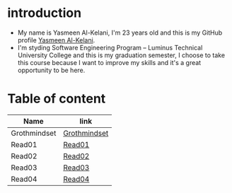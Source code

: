 # introduction
* My name is Yasmeen Al-Kelani, I'm 23 years old and this is my GitHub profile [Yasmeen Al-Kelani](https://github.com/YasmeenKelani).
* I'm styding Software Engineering Program – Luminus Technical University College and this is my graduation semester, I choose to take this course because I want to improve my skills and it's a great opportunity to be here. 
# Table of content 


Name | link
------------ | -------------
Grothmindset | [Grothmindset](https://yasmeenkelani.github.io/reading-notes/Grothmindset)
Read01 |[Read01](https://yasmeenkelani.github.io/reading-notes/Read01)
Read02 |[Read02](https://yasmeenkelani.github.io/reading-notes/Read02)
Read03 |[Read03](https://yasmeenkelani.github.io/reading-notes/Read03)
Read04 |[Read04](https://yasmeenkelani.github.io/reading-notes/Read04)